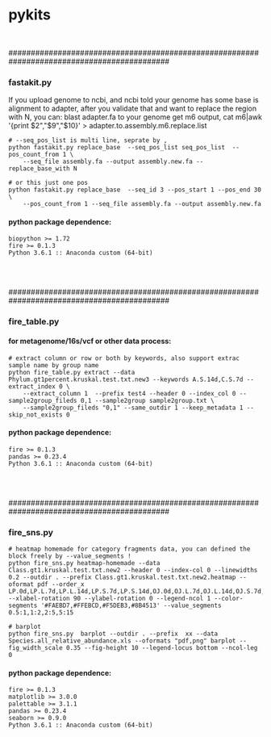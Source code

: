 # pykits

<br>

############################################################################################
### fastakit.py<br>
If you upload genome to ncbi, and ncbi told your genome has some base is alignment to adapter, after you validate that and want to replace the region with N,
you can: blast adapter.fa to your genome get m6 output, cat m6|awk '{print $2","$9","$10}' > adapter.to.assembly.m6.replace.list
```
# --seq_pos_list is multi line, seprate by , 
python fastakit.py replace_base  --seq_pos_list seq_pos_list  --pos_count_from 1 \
	--seq_file assembly.fa --output assembly.new.fa --replace_base_with N

# or this just one pos
python fastakit.py replace_base  --seq_id 3 --pos_start 1 --pos_end 30 \
	--pos_count_from 1 --seq_file assembly.fa --output assembly.new.fa
```
#### python package dependence:
```
biopython >= 1.72
fire >= 0.1.3
Python 3.6.1 :: Anaconda custom (64-bit)
```
<br><br>

############################################################################################
### fire_table.py<br>
#### for metagenome/16s/vcf or other data process:
```
# extract column or row or both by keywords, also support extrac sample name by group name
python fire_table.py extract --data Phylum.gt1percent.kruskal.test.txt.new3 --keywords A.S.14d,C.S.7d --extract_index 0 \
	--extract_column 1 	--prefix test4 --header 0 --index_col 0 --sample2group_fileds 0,1 --sample2group sample2group.txt \
	--sample2group_fileds "0,1" --same_outdir 1 --keep_metadata 1 --skip_not_exists 0
```

#### python package dependence:
```
fire >= 0.1.3
pandas >= 0.23.4
Python 3.6.1 :: Anaconda custom (64-bit)
```
<br><br>

############################################################################################
### fire_sns.py
```
# heatmap homemade for category fragments data, you can defined the block freely by --value_segments !
python fire_sns.py heatmap-homemade --data Class.gt1.kruskal.test.txt.new2 --header 0 --index-col 0 --linewidths 0.2 --outdir . --prefix Class.gt1.kruskal.test.txt.new2.heatmap --oformat pdf --order_x LP.0d,LP.L.7d,LP.L.14d,LP.S.7d,LP.S.14d,OJ.0d,OJ.L.7d,OJ.L.14d,OJ.S.7d,OJ.S.14d --xlabel-rotation 90 --ylabel-rotation 0 --legend-ncol 1 --color-segments '#FAEBD7,#FFEBCD,#F5DEB3,#8B4513' --value_segments 0.5:1,1:2,2:5,5:15

# barplot
python fire_sns.py  barplot --outdir . --prefix  xx --data Species.all_relative_abundance.xls --oformats "pdf,png" barplot --fig_width_scale 0.35 --fig-height 10 --legend-locus bottom --ncol-leg 0
```
#### python package dependence:
```
fire >= 0.1.3
matplotlib >= 3.0.0
palettable >= 3.1.1
pandas >= 0.23.4
seaborn >= 0.9.0
Python 3.6.1 :: Anaconda custom (64-bit)
```


